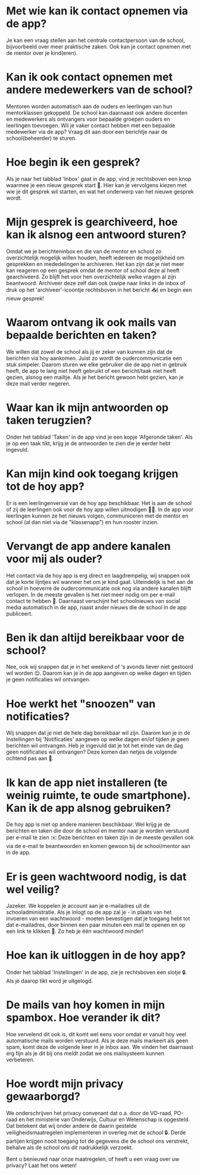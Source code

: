 # Met wie kan ik contact opnemen via de app?
Je kan een vraag stellen aan het centrale contactpersoon van de school, bijvoorbeeld over meer praktische zaken. Ook kan je contact opnemen met de mentor over je kind(eren).

# Kan ik ook contact opnemen met andere medewerkers van de school?
Mentoren worden automatisch aan de ouders en leerlingen van hun mentorklassen gekoppeld. De school kan daarnaast ook andere docenten en medewerkers als ontvangers voor bepaalde groepen ouders en leerlingen toevoegen. Wil je vaker contact hebben met een bepaalde medewerker via de app? Vraag dit aan door een berichtje naar de school(beheerder) te sturen.

# Hoe begin ik een gesprek?
Als je naar het tabblad 'Inbox' gaat in de app, vind je rechtsboven een knop waarmee je een nieuw gesprek start 💬. Hier kan je vervolgens kiezen met wie je dit gesprek wil starten, en wat het onderwerp van het nieuwe gesprek wordt.

# Mijn gesprek is gearchiveerd, hoe kan ik alsnog een antwoord sturen?
Omdat we je berichteninbox en die van de mentor en school zo overzichtelijk mogelijk willen houden, heeft iedereen de mogelijkheid om gesprekken en mededelingen te archiveren. Het kan zijn dat je niet meer kan reageren op een gesprek omdat de mentor of school deze al heeft gearchiveerd. Zo blijft het voor hen overzichtelijk welke vragen al zijn beantwoord. Archiveer deze zelf dan ook (swipe naar links in de inbox of druk op het 'archiveer'-icoontje rechtsboven in het bericht 📥) en begin een nieuw gesprek!

# Waarom ontvang ik ook mails van bepaalde berichten en taken?
We willen dat zowel de school als jij er zeker van kunnen zijn dat de berichten via hoy aankomen. Juist zo wordt de oudercommunicatie een stuk simpeler. Daarom sturen we elke gebruiker die de app niet in gebruik heeft, de app te lang niet heeft gebruikt of een bericht/taak niet heeft gezien, alsnog een mailtje. Als je het bericht gewoon hebt gezien, kan je deze mail verder negeren.

# Waar kan ik mijn antwoorden op taken terugzien?
Onder het tabblad 'Taken' in de app vind je een kopje 'Afgeronde taken'. Als je op een taak tikt, krijg je de antwoorden te zien die je eerder hebt ingevuld.

# Kan mijn kind ook toegang krijgen tot de hoy app?
Er is een leerlingenversie van de hoy app beschikbaar. Het is aan de school of zij de leerlingen ook voor de hoy app willen uitnodigen 👧🧒. In de app voor leerlingen kunnen ze het nieuws volgen, communiceren met de mentor en school (al dan niet via de "klassenapp") en hun rooster inzien.

# Vervangt de app andere kanalen voor mij als ouder?
Het contact via de hoy app is erg direct en laagdrempelig; wij snappen ook dat je korte lijntjes wil wanneer het om je kind gaat. Uiteindelijk is het aan de school in hoeverre de oudercommunicatie ook nog via andere kanalen blijft verlopen. In de meeste gevallen is het niet meer nodig om per e-mail contact te hebben 🧐. Daarnaast verschijnt het schoolnieuws van social media automatisch in de app, naast ander nieuws die de school in de app publiceert.

# Ben ik dan altijd bereikbaar voor de school?
Nee, ook wij snappen dat je in het weekend of ‘s avonds liever niet gestoord wil worden 😌. Daarom kan je in de app aangeven op welke dagen en tijden je geen notificaties wil ontvangen.

# Hoe werkt het "snoozen" van notificaties?
Wij snappen dat je niet de hele dag bereikbaar wil zijn. Daarom kan je in de Instellingen bij 'Notificaties' aangeven op welke dagen en/of tijden je geen berichten wil ontvangen. Heb je ingevuld dat je tot het einde van de dag geen notificaties wil ontvangen? Deze komen dan netjes de volgende ochtend pas aan 📲.

# Ik kan de app niet installeren (te weinig ruimte, te oude smartphone). Kan ik de app alsnog gebruiken?
De hoy app is niet op andere manieren beschikbaar. Wel krijg je de berichten en taken die door de school en mentor naar je worden verstuurd per e-mail te zien ✉️ Deze berichten en taken zijn in de meeste gevallen ook via de e-mail te beantwoorden en komen gewoon bij de school/mentor aan in de app.

# Er is geen wachtwoord nodig, is dat wel veilig?
Jazeker. We koppelen je account aan je e-mailadres uit de schooladministratie. Als je inlogt op de app zal je - in plaats van het invoeren van een wachtwoord - moeten bevestigen dat je toegang hebt tot dat e-mailadres, door binnen een paar minuten een mail te openen en op een link te klikken 🔗. Zo heb je één wachtwoord minder!

# Hoe kan ik uitloggen in de hoy app?
Onder het tabblad 'Instellingen' in de app, zie je rechtsboven een slotje 🔒. Als je daarop tikt word je uitgelogd.

# De mails van hoy komen in mijn spambox. Hoe verander ik dit?
Hoe vervelend dit ook is, dit komt wel eens voor omdat er vanuit hoy veel automatische mails worden verstuurd. Als je deze mails markeert als geen spam, komt deze de volgende keer in je inbox aan. We vinden het daarnaast erg fijn als je dit bij ons meldt zodat we ons mailsysteem kunnen verbeteren.

# Hoe wordt mijn privacy gewaarborgd?
We onderschrijven het privacy convenant dat o.a. door de VO-raad, PO-raad en het ministerie van Onderwijs, Cultuur en Wetenschap is opgesteld. Dat betekent dat wij onder andere de daarin gestelde veiligheidsmaatregelen implementeren in overleg met de school 🔒. Derde partijen krijgen nooit toegang tot de gegevens die de school ons verstrekt, behalve als de school ons dit nadrukkelijk verzoekt.

Bent u benieuwd naar onze maatregelen, of heeft u een vraag over uw privacy? Laat het ons weten!
